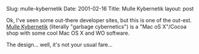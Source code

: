 Slug: mulle-kybernetik
Date: 2001-02-16
Title: Mulle Kybernetik
layout: post

Ok, I&#39;ve seen some out-there developer sites, but this is one of the out-est. <a href="http://www.mulle-kybernetik.com/main.html">Mulle Kybernetik</a> (literally &quot;garbage cybernetics&quot;) is a &quot;Mac oS X&quot;/Cocoa shop with some cool Mac OS X and WO software.

The design... well, it&#39;s not your usual fare...
